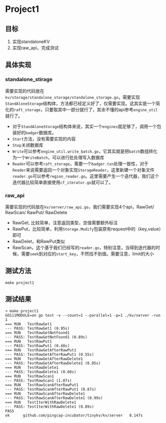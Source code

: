 # Project1

## 目标

1. 实现standaloneKV
2. 实现raw_api，完成测试

## 具体实现

### standalone_stirage
需要实现的代码放在`kv/storage/standalone_storage/standalone_storage.go`，需要实现`StandAloneStorage`结构体，方法都已经定义好了，仅需要实现。这其实是一个简化的`raft_storage`，只要取其中一部分就行了，其余不懂的api参考`engine_util`就行了。

- 对于`StandAloneStorage`结构体来说，其实一个`engines`就足够了，调用一个包装好的`badger`数据库。
- `Start`方法，没有需要实现的内容
- `Stop`关闭数据库
- `Write`可以参考`engine_util.write_batch.go`，它其实就是把`batch`数组转化为一个`WriteBatch`，可以进行批处理写入数据库
- `Reader`可以参考`raft_storage`，需要一个`badger.txn`处理一致性，对于`Reader`来说需要返回一个对象实现`StorageReader`，这里新建一个对象文件`reader.go`可以参考`region_reader.go`。这里需要产生一个迭代器，我们这个迭代器比较简单直接使用`cf_iterator.go`就可以了。

### raw_api
需要实现的代码放在`kv/server/raw_api.go`，我们需要实现4个api，RawGet/ RawScan/ RawPut/ RawDelete
- RawGet, 比较简单，注意返回类型，空值需要额外标注
- RawPut，比较简单，利用`Storage.Modify`包装原有request中的（key,value）即可
- RawDelet，和RawPut类似
- RawScan，这个基于我们已经写的`reader.go`，特别注意，当得到迭代器的时候，需要`seek`到对应的`start_key`，不然找不到值。需要注意，limit的大小

## 测试方法

`make project1`

## 测试结果

```
➜ make project1                     
GO111MODULE=on go test -v --count=1 --parallel=1 -p=1 ./kv/server -run 1
=== RUN   TestRawGet1
--- PASS: TestRawGet1 (0.95s)
=== RUN   TestRawGetNotFound1
--- PASS: TestRawGetNotFound1 (0.89s)
=== RUN   TestRawPut1
--- PASS: TestRawPut1 (0.48s)
=== RUN   TestRawGetAfterRawPut1
--- PASS: TestRawGetAfterRawPut1 (0.55s)
=== RUN   TestRawGetAfterRawDelete1
--- PASS: TestRawGetAfterRawDelete1 (0.85s)
=== RUN   TestRawDelete1
--- PASS: TestRawDelete1 (0.60s)
=== RUN   TestRawScan1
--- PASS: TestRawScan1 (1.07s)
=== RUN   TestRawScanAfterRawPut1
--- PASS: TestRawScanAfterRawPut1 (0.87s)
=== RUN   TestRawScanAfterRawDelete1
--- PASS: TestRawScanAfterRawDelete1 (0.99s)
=== RUN   TestIterWithRawDelete1
--- PASS: TestIterWithRawDelete1 (0.89s)
PASS
ok      github.com/pingcap-incubator/tinykv/kv/server   8.147s
```